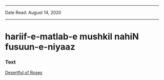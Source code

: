 ***
Date Read: August 14, 2020
***

# hariif-e-matlab-e mushkil nahiN fusuun-e-niyaaz

### Text
[Desertful of Roses](http://www.columbia.edu/itc/mealac/pritchett/00ghalib/068/index_068.html)

